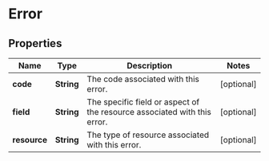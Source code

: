 # Error

## Properties
Name | Type | Description | Notes
------------ | ------------- | ------------- | -------------
**code** | **String** | The code associated with this error. |  [optional]
**field** | **String** | The specific field or aspect of the resource associated with this error. |  [optional]
**resource** | **String** | The type of resource associated with this error. |  [optional]

